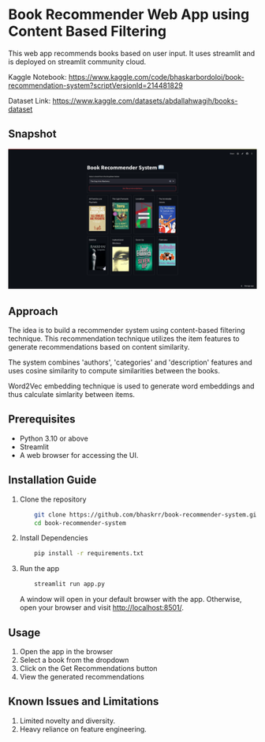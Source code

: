 # Book Recommender Web App using Content Based Filtering

This web app recommends books based on user input. It uses streamlit and is deployed on streamlit community cloud.

Kaggle Notebook: <https://www.kaggle.com/code/bhaskarbordoloi/book-recommendation-system?scriptVersionId=214481829>

Dataset Link: <https://www.kaggle.com/datasets/abdallahwagih/books-dataset>

## Snapshot

![book-recommender-snapshot](image.png)

## Approach

The idea is to build a recommender system using content-based filtering technique. This recommendation technique utilizes the item features to generate recommendations based on content similarity.

The system combines 'authors', 'categories' and 'description' features and uses cosine similarity to compute similarities between the books.

Word2Vec embedding technique is used to generate word embeddings and thus calculate simlarity between items.

## Prerequisites

* Python 3.10 or above
* Streamlit
* A web browser for accessing the UI.

## Installation Guide

1. Clone the repository

    ```bash
        git clone https://github.com/bhaskrr/book-recommender-system.git
        cd book-recommender-system
    ```

2. Install Dependencies

    ```bash
        pip install -r requirements.txt
    ```

3. Run the app

    ```bash
        streamlit run app.py
    ```

    A window will open in your default browser with the app. Otherwise, open your browser and visit <http://localhost:8501/>.

## Usage

1. Open the app in the browser
2. Select a book from the dropdown
3. Click on the Get Recommendations button
4. View the generated recommendations

## Known Issues and Limitations

1. Limited novelty and diversity.
2. Heavy reliance on feature engineering.
